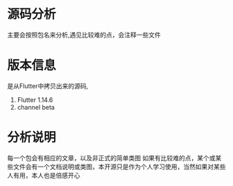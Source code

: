 # 源码分析
主要会按照包名来分析,遇见比较难的点，会注释一些文件

# 版本信息
是从Flutter中拷贝出来的源码,
 1. Flutter 1.14.6
 2. channel beta

# 分析说明
每一个包会有相应的文章，以及非正式的简单类图
如果有比较难的点，某个或某些文件会有一个文档说明或类图，本开源只是作为个人学习使用，当然如果对某些人有用，本人也是倍感开心
